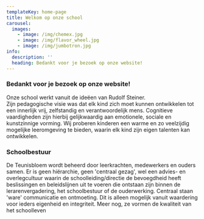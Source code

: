 ```yaml
---
templateKey: home-page
title: Welkom op onze school
carousel:
  images:
    - image: /img/chemex.jpg
    - image: /img/flavor_wheel.jpg
    - image: /img/jumbotron.jpg
info:
  description: ''
  heading: Bedankt voor je bezoek op onze website!
---
```

### Bedankt voor je bezoek op onze website!

Onze school  werkt vanuit de ideëen van Rudolf Steiner.  
Zijn pedagogische visie was dat elk kind zich moet kunnen ontwikkelen tot een innerlijk vrij, zelfstandig en verantwoordelijk mens.
Cognitieve vaardigheden zijn hierbij gelijkwaardig aan emotionele, sociale en kunstzinnige vorming. 
Wij proberen kinderen een warme en zo veelzijdig mogelijke leeromgeving te bieden, waarin elk kind zijn eigen talenten kan ontwikkelen. 

### Schoolbestuur
De Teunisbloem wordt beheerd door leerkrachten, medewerkers en ouders samen. 
Er is geen hiërarchie, geen 'centraal gezag', wel een advies- en overlegcultuur waarin de schoolleiding/directie de bevoegdheid 
heeft beslissingen en beleidslijnen uit te voeren die ontstaan zijn binnen de lerarenvergadering, het schoolbestuur of 
de ouderwerking. Centraal staan 'ware' communicatie en ontmoeting. 
Dit is alleen mogelijk vanuit waardering voor ieders eigenheid en integriteit. 
Meer nog, ze vormen de kwaliteit van het schoolleven
